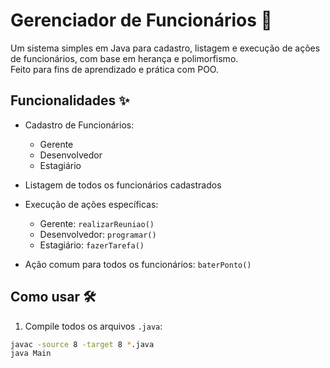 # Gerenciador de Funcionários 👥

Um sistema simples em Java para cadastro, listagem e execução de ações de funcionários, com base em herança e polimorfismo.  
Feito para fins de aprendizado e prática com POO.

## Funcionalidades ✨

- Cadastro de Funcionários:
  - Gerente
  - Desenvolvedor
  - Estagiário

- Listagem de todos os funcionários cadastrados
- Execução de ações específicas:
  - Gerente: `realizarReuniao()`
  - Desenvolvedor: `programar()`
  - Estagiário: `fazerTarefa()`
- Ação comum para todos os funcionários: `baterPonto()`

## Como usar 🛠️

1. Compile todos os arquivos `.java`:

```bash
javac -source 8 -target 8 *.java
java Main

